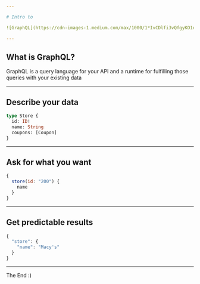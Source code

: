 ```yaml
---

# Intro to

![GraphQL](https://cdn-images-1.medium.com/max/1000/1*IvCDlfi3vQfgyKO1eFv4jA.png)

---
```


## What is GraphQL?

GraphQL is a query language for your API and a runtime for fulfilling those queries with your existing data

---

## Describe your data

```graphql
type Store {
  id: ID!
  name: String
  coupons: [Coupon]
}
```

---

## Ask for what you want

```javascript
{
  store(id: "200") {
    name
  }
}
```

---

## Get predictable results

```javascript
{
  "store": {
    "name": "Macy's"
  }
}
```

---

The End :)
